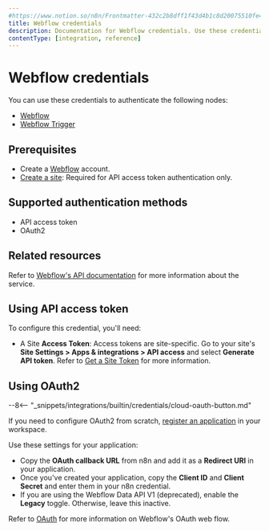```yaml
---
#https://www.notion.so/n8n/Frontmatter-432c2b8dff1f43d4b1c8d20075510fe4
title: Webflow credentials
description: Documentation for Webflow credentials. Use these credentials to authenticate Webflow in n8n, a workflow automation platform.
contentType: [integration, reference]
---
```


# Webflow credentials

You can use these credentials to authenticate the following nodes:

- [Webflow](/integrations/builtin/app-nodes/n8n-nodes-base.webflow.md)
- [Webflow Trigger](/integrations/builtin/trigger-nodes/n8n-nodes-base.webflowtrigger.md)

## Prerequisites

- Create a [Webflow](https://webflow.com/) account.
- [Create a site](https://developers.webflow.com/data/reference/structure-1#sites): Required for API access token authentication only.

## Supported authentication methods

- API access token
- OAuth2

## Related resources

Refer to [Webflow's API documentation](https://developers.webflow.com/data/reference/rest-introduction) for more information about the service.

## Using API access token

To configure this credential, you'll need:

- A Site **Access Token**: Access tokens are site-specific. Go to your site's **Site Settings > Apps & integrations > API access** and select **Generate API token**. Refer to [Get a Site Token](https://developers.webflow.com/data/docs/get-a-site-token) for more information.

## Using OAuth2

--8<-- "_snippets/integrations/builtin/credentials/cloud-oauth-button.md"

If you need to configure OAuth2 from scratch, [register an application](https://developers.webflow.com/data/docs/register-an-app) in your workspace.

Use these settings for your application:

- Copy the **OAuth callback URL** from n8n and add it as a **Redirect URI** in your application.
- Once you've created your application, copy the **Client ID** and **Client Secret** and enter them in your n8n credential.
- If you are using the Webflow Data API V1 (deprecated), enable the **Legacy** toggle. Otherwise, leave this inactive.

Refer to [OAuth](https://developers.webflow.com/data/reference/oauth-app) for more information on Webflow's OAuth web flow.
